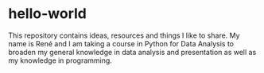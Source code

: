 # hello-world
This repository contains ideas, resources and things I like to share.
My name is René and I am taking a course in Python for Data Analysis to broaden my general knowledge in data analysis and presentation as well as my knowledge in programming.
